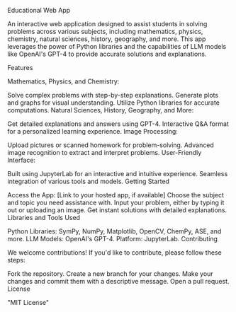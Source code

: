 Educational Web App

An interactive web application designed to assist students in solving problems across various subjects, including mathematics, physics, chemistry, natural sciences, history, geography, and more. This app leverages the power of Python libraries and the capabilities of LLM models like OpenAI's GPT-4 to provide accurate solutions and explanations.

Features

Mathematics, Physics, and Chemistry:

Solve complex problems with step-by-step explanations.
Generate plots and graphs for visual understanding.
Utilize Python libraries for accurate computations.
Natural Sciences, History, Geography, and More:

Get detailed explanations and answers using GPT-4.
Interactive Q&A format for a personalized learning experience.
Image Processing:

Upload pictures or scanned homework for problem-solving.
Advanced image recognition to extract and interpret problems.
User-Friendly Interface:

Built using JupyterLab for an interactive and intuitive experience.
Seamless integration of various tools and models.
Getting Started

Access the App: [Link to your hosted app, if available]
Choose the subject and topic you need assistance with.
Input your problem, either by typing it out or uploading an image.
Get instant solutions with detailed explanations.
Libraries and Tools Used

Python Libraries: SymPy, NumPy, Matplotlib, OpenCV, ChemPy, ASE, and more.
LLM Models: OpenAI's GPT-4.
Platform: JupyterLab.
Contributing

We welcome contributions! If you'd like to contribute, please follow these steps:

Fork the repository.
Create a new branch for your changes.
Make your changes and commit them with a descriptive message.
Open a pull request.
License

"MIT License"

